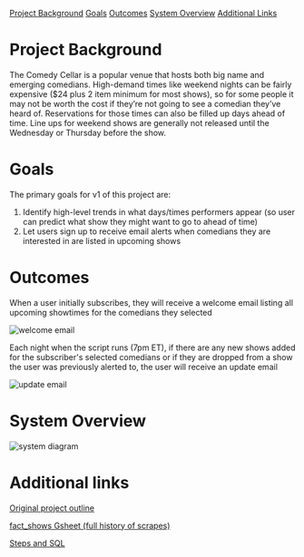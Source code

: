 [Project Background](#project-background)
[Goals](#goals)
[Outcomes](#outcomes)
[System Overview](#system-overview)
[Additional Links](#additional-links)

# Project Background

The Comedy Cellar is a popular venue that hosts both big name and emerging comedians. High-demand times like weekend nights can be fairly expensive ($24 plus 2 item minimum for most shows), so for some people it may not be worth the cost if they’re not going to see a comedian they’ve heard of. Reservations for those times can also be filled up days ahead of time. Line ups for weekend shows are generally not released until the Wednesday or Thursday before the show.

# Goals

The primary goals for v1 of this project are:
1. Identify high-level trends in what days/times performers appear (so user can predict what show they might want to go to ahead of time)
2. Let users sign up to receive email alerts when comedians they are interested in are listed in upcoming shows


# Outcomes

When a user initially subscribes, they will receive a welcome email listing all upcoming showtimes for the comedians they selected

![welcome email](https://raw.githubusercontent.com/mlm603/comedy-cellar/master/pictures/welcome_email.png)

Each night when the script runs (7pm ET), if there are any new shows added for the subscriber's selected comedians or if they are dropped from a show the user was previously alerted to, the user will receive an update email

![update email](https://raw.githubusercontent.com/mlm603/comedy-cellar/master/pictures/update_email.png)

# System Overview

![system diagram](https://github.com/mlm603/comedy-cellar/blob/master/pictures/system_diagram.png)

# Additional links

[Original project outline](https://docs.google.com/document/d/1y4zlj_LR3HZ_MzT7Rh7jvh73xsZhqj8Ez5qk92yTCfk/edit#)

[fact_shows Gsheet (full history of scrapes)](https://docs.google.com/spreadsheets/d/1O--GtBmFah95c1tYfiPkFA8ToFgl6OawjUmibvv06Xk/edit#gid=0)

[Steps and SQL](https://github.com/mlm603/comedy-cellar/blob/master/steps_and_sql.md)